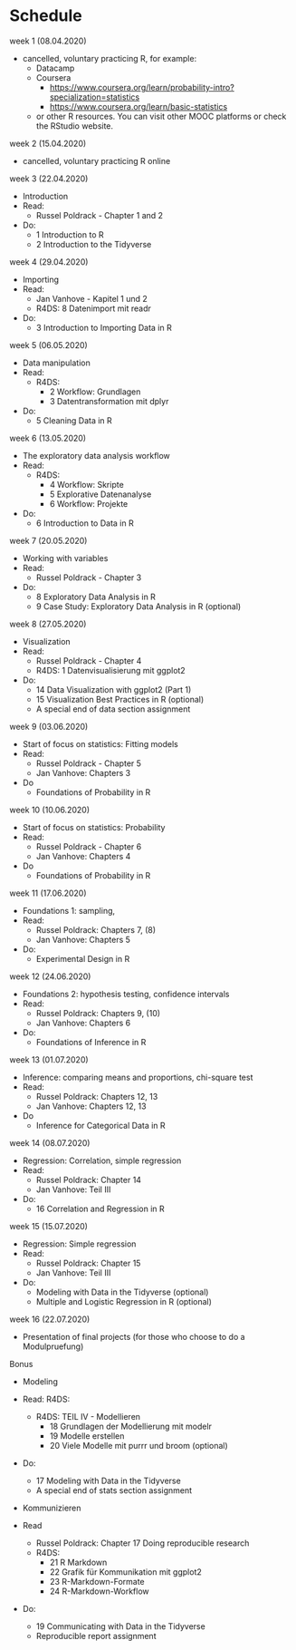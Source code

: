 # Schedule

week 1 (08.04.2020)  

- cancelled, voluntary practicing R, for example:
	- Datacamp 
	- Coursera
		- https://www.coursera.org/learn/probability-intro?specialization=statistics
		- https://www.coursera.org/learn/basic-statistics
	- or other R resources. You can visit other MOOC platforms or check the RStudio website.  

week 2 (15.04.2020) 

- cancelled, voluntary practicing R online

week 3 (22.04.2020) 

- Introduction
- Read: 
	- Russel Poldrack - Chapter 1 and 2
- Do: 
	- 1 Introduction to R
	- 2 Introduction to the Tidyverse

week 4 (29.04.2020)

- Importing
- Read:
	- Jan Vanhove - Kapitel 1 und 2 
	- R4DS: 8 Datenimport mit readr
- Do:
	- 3 Introduction to Importing Data in R

week 5 (06.05.2020)

- Data manipulation
- Read:
	- R4DS: 
		- 2 Workflow: Grundlagen
		- 3 Datentransformation mit dplyr
- Do:
	- 5 Cleaning Data in R

week 6 (13.05.2020)

- The exploratory data analysis workflow
- Read: 
	- R4DS: 
		- 4 Workflow: Skripte
		- 5 Explorative Datenanalyse
		- 6 Workflow: Projekte
- Do:
	- 6 Introduction to Data in R

week 7 (20.05.2020)

- Working with variables
- Read:
	- Russel Poldrack - Chapter 3 
- Do:
	- 8 Exploratory Data Analysis in R
	- 9 Case Study: Exploratory Data Analysis in R (optional)

week 8 (27.05.2020)

- Visualization
- Read:
	- Russel Poldrack - Chapter 4
	- R4DS: 1 Datenvisualisierung mit ggplot2
- Do:
	- 14 Data Visualization with ggplot2 (Part 1)
	- 15 Visualization Best Practices in R (optional)
	- A special end of data section assignment


week 9 (03.06.2020)

- Start of focus on statistics: Fitting models
- Read:
	- Russel Poldrack - Chapter 5
	- Jan Vanhove: Chapters 3
- Do 
	- Foundations of Probability in R


week 10 (10.06.2020) 

- Start of focus on statistics: Probability
- Read:
	- Russel Poldrack - Chapter 6
	- Jan Vanhove: Chapters 4
- Do 
	- Foundations of Probability in R


week 11 (17.06.2020)

- Foundations 1: sampling, 
- Read:
	- Russel Poldrack: Chapters 7, (8)
	- Jan Vanhove: Chapters 5
- Do: 
	- Experimental Design in R


week 12 (24.06.2020) 

- Foundations 2: hypothesis testing, confidence intervals
- Read:
	- Russel Poldrack: Chapters 9, (10)
	- Jan Vanhove: Chapters 6
- Do:
	- Foundations of Inference in R 


week 13 (01.07.2020)

- Inference: comparing means and proportions, chi-square test
- Read:
	- Russel Poldrack: Chapters 12, 13
	- Jan Vanhove: Chapters 12, 13
- Do
	- Inference for Categorical Data in R


week 14 (08.07.2020)

- Regression: Correlation, simple regression
- Read:
	- Russel Poldrack: Chapter 14
	- Jan Vanhove: Teil III
- Do:
	- 16 Correlation and Regression in R


week 15 (15.07.2020)

- Regression: Simple regression
- Read:
	- Russel Poldrack: Chapter 15
	- Jan Vanhove: Teil III
- Do:
	- Modeling with Data in the Tidyverse (optional)
	- Multiple and Logistic Regression in R (optional)


week 16 (22.07.2020)

- Presentation of final projects (for those who choose to do a Modulpruefung)


Bonus

- Modeling
- Read: R4DS: 
	- R4DS: TEIL IV - Modellieren 
		- 18 Grundlagen der Modellierung mit modelr 
		- 19 Modelle erstellen
		- 20 Viele Modelle mit purrr und broom (optional)
- Do:
	- 17 Modeling with Data in the Tidyverse
	- A special end of stats section assignment



- Kommunizieren
- Read
	- Russel Poldrack: Chapter 17 Doing reproducible research
	- R4DS: 
		- 21 R Markdown
		- 22 Grafik für Kommunikation mit ggplot2
		- 23 R-Markdown-Formate
		- 24 R-Markdown-Workflow
- Do:
	- 19 Communicating with Data in the Tidyverse
	- Reproducible report assignment
